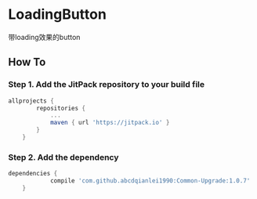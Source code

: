 # LoadingButton
带loading效果的button

## How To
### Step 1. Add the JitPack repository to your build file
```gradle
allprojects {
		repositories {
			...
			maven { url 'https://jitpack.io' }
		}
	}
```
### Step 2. Add the dependency
```gradle
dependencies {
	        compile 'com.github.abcdqianlei1990:Common-Upgrade:1.0.7'
	}
```
